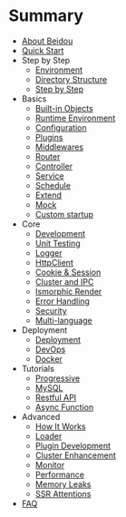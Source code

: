 # Summary

* [About Beidou](README.md)
* [Quick Start](quick-start/quick-start.md)
* Step by Step
   * [Environment](quick-start/prepare-environment.md)  
   * [Directory Structure](quick-start/directory-struct.md)  
   * [Step by Step](quick-start/step-by-step.md)
* Basics
   * [Built-in Objects](basic/objects.md)
   * [Runtime Environment](basic/env.md)
   * [Configuration](basic/config.md)
   * [Plugins](basic/plugins.md)
   * [Middlewares](basic/middleware.md)
   * [Router](basic/router.md)
   * [Controller](basic/controller.md)
   * [Service](basic/service.md)
   * [Schedule](basic/schedule.md)
   * [Extend](basic/extend.md)
   * [Mock](basic/Mock.md)
   * [Custom startup](basic/app-start.md)
* Core
   * [Development](core/development.md)
   * [Unit Testing](core/unittest.md)
   * [Logger](core/logger.md)
   * [HttpClient](core/http-client.md)
   * [Cookie & Session](core/cookie-and-session.md)
   * [Cluster and IPC](core/cluster-and-ipc.md)
   * [Ismorphic Render](core/isomorphic-render.md)
   * [Error Handling](core/error-handling.md)
   * [Security](core/security.md)
   * [Multi-language](core/i18n.md)
* Deployment
    * [Deployment](deployment/deployment.md)
    * [DevOps](deployment/devops.md)
    * [Docker](deployment/docker.md)
* Tutorials
    * [Progressive](tutorials/progressive.md)
    * [MySQL](tutorials/mysql.md)
    * [Restful API](tutorials/restful.md)
    * [Async Function](tutorials/async-function.md)
* Advanced
    * [How It Works](advanced/architecture.md)
    * [Loader](advanced/loader.md)
    * [Plugin Development](advanced/plugin.md)
    * [Cluster Enhancement](advanced/cluster-enhancement.md)
    * [Monitor](advanced/monitor.md)
    * [Performance](advanced/performance.md)  
    * [Memory Leaks](advanced/oom.md)
    * [SSR Attentions](advanced/attentions.md)
* [FAQ](FAQ.md)
